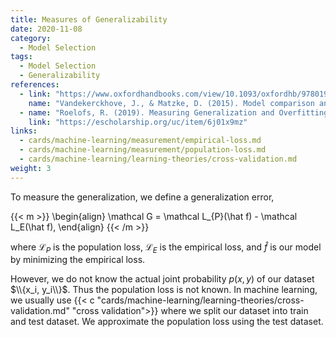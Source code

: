 ```yaml
---
title: Measures of Generalizability
date: 2020-11-08
category:
  - Model Selection
tags:
  - Model Selection
  - Generalizability
references:
  - link: "https://www.oxfordhandbooks.com/view/10.1093/oxfordhb/9780199957996.001.0001/oxfordhb-9780199957996-e-14"
    name: "Vandekerckhove, J., & Matzke, D. (2015). Model comparison and the principle of parsimony. Oxford Library of Psychology."
  - name: "Roelofs, R. (2019). Measuring Generalization and Overfitting in Machine Learning. Doctoral Dissertation, UC Berkeley, 1–171."
    link: "https://escholarship.org/uc/item/6j01x9mz"
links:
  - cards/machine-learning/measurement/empirical-loss.md
  - cards/machine-learning/measurement/population-loss.md
  - cards/machine-learning/learning-theories/cross-validation.md
weight: 3
---
```


To measure the generalization, we define a generalization error,

{{< m >}}
\begin{align}
\mathcal G = \mathcal L_{P}(\hat f) - \mathcal L_E(\hat f),
\end{align}
{{< /m >}}

where $\mathcal L_{P}$ is the population loss, $\mathcal L_E$ is the empirical loss, and $\hat f$ is our model by minimizing the empirical loss.

However, we do not know the actual joint probability $p(x, y)$ of our dataset $\\{x_i, y_i\\}$. Thus the population loss is not known. In machine learning, we usually use {{< c "cards/machine-learning/learning-theories/cross-validation.md" "cross validation">}} where we split our dataset into train and test dataset. We approximate the population loss using the test dataset.